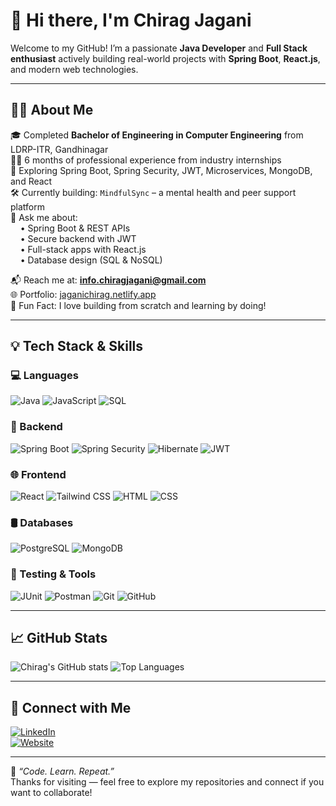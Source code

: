# 👋 Hi there, I'm Chirag Jagani

Welcome to my GitHub! I’m a passionate **Java Developer** and **Full Stack enthusiast** actively building real-world projects with **Spring Boot**, **React.js**, and modern web technologies.

---

## 🧑‍💻 About Me

🎓 Completed **Bachelor of Engineering in Computer Engineering** from LDRP-ITR, Gandhinagar  
👨‍💼 6 months of professional experience from industry internships  
🚀 Exploring Spring Boot, Spring Security, JWT, Microservices, MongoDB, and React  
🛠️ Currently building: `MindfulSync` – a mental health and peer support platform  
💬 Ask me about:  
&nbsp;&nbsp;&nbsp;&nbsp;• Spring Boot & REST APIs  
&nbsp;&nbsp;&nbsp;&nbsp;• Secure backend with JWT  
&nbsp;&nbsp;&nbsp;&nbsp;• Full-stack apps with React.js  
&nbsp;&nbsp;&nbsp;&nbsp;• Database design (SQL & NoSQL)

📬 Reach me at: **info.chiragjagani@gmail.com**  
🌐 Portfolio: [jaganichirag.netlify.app](https://jaganichirag.netlify.app)  
📌 Fun Fact: I love building from scratch and learning by doing!

---

## 💡 Tech Stack & Skills

### 💻 Languages  
![Java](https://img.shields.io/badge/Java-ED8B00?style=for-the-badge&logo=java&logoColor=white)
![JavaScript](https://img.shields.io/badge/JavaScript-F7DF1E?style=for-the-badge&logo=javascript&logoColor=black)
![SQL](https://img.shields.io/badge/SQL-4479A1?style=for-the-badge&logo=mysql&logoColor=white)

### 🧰 Backend  
![Spring Boot](https://img.shields.io/badge/Spring_Boot-6DB33F?style=for-the-badge&logo=spring-boot&logoColor=white)
![Spring Security](https://img.shields.io/badge/Spring_Security-6DB33F?style=for-the-badge&logo=spring-security&logoColor=white)
![Hibernate](https://img.shields.io/badge/Hibernate-59666C?style=for-the-badge&logo=hibernate&logoColor=white)
![JWT](https://img.shields.io/badge/JWT-000000?style=for-the-badge&logo=JSON%20web%20tokens&logoColor=white)

### 🌐 Frontend  
![React](https://img.shields.io/badge/React-20232A?style=for-the-badge&logo=react&logoColor=61DAFB)
![Tailwind CSS](https://img.shields.io/badge/Tailwind_CSS-38B2AC?style=for-the-badge&logo=tailwind-css&logoColor=white)
![HTML](https://img.shields.io/badge/HTML5-E34F26?style=for-the-badge&logo=html5&logoColor=white)
![CSS](https://img.shields.io/badge/CSS3-1572B6?style=for-the-badge&logo=css3&logoColor=white)

### 🛢️ Databases  
![PostgreSQL](https://img.shields.io/badge/PostgreSQL-336791?style=for-the-badge&logo=postgresql&logoColor=white)
![MongoDB](https://img.shields.io/badge/MongoDB-47A248?style=for-the-badge&logo=mongodb&logoColor=white)

### 🧪 Testing & Tools  
![JUnit](https://img.shields.io/badge/JUnit-25A162?style=for-the-badge&logo=java&logoColor=white)
![Postman](https://img.shields.io/badge/Postman-FF6C37?style=for-the-badge&logo=postman&logoColor=white)
![Git](https://img.shields.io/badge/Git-F05032?style=for-the-badge&logo=git&logoColor=white)
![GitHub](https://img.shields.io/badge/GitHub-181717?style=for-the-badge&logo=github&logoColor=white)

---

## 📈 GitHub Stats

![Chirag's GitHub stats](https://github-readme-stats.vercel.app/api?username=chiragjagani&show_icons=true&theme=radical)
![Top Languages](https://github-readme-stats.vercel.app/api/top-langs/?username=chiragjagani&layout=compact&theme=radical)

---

## 🔗 Connect with Me

[![LinkedIn](https://img.shields.io/badge/LinkedIn-0A66C2?style=for-the-badge&logo=linkedin&logoColor=white)](https://www.linkedin.com/in/jagani-chirag-3a545a276)    
[![Website](https://img.shields.io/badge/Portfolio-4285F4?style=for-the-badge&logo=google-chrome&logoColor=white)](https://jaganichirag.netlify.app/)

---

🧠 _“Code. Learn. Repeat.”_  
Thanks for visiting — feel free to explore my repositories and connect if you want to collaborate!
